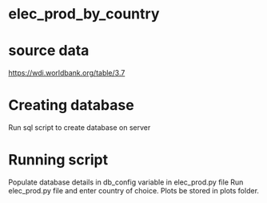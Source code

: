 # elec_prod_by_country

# source data
https://wdi.worldbank.org/table/3.7

# Creating database
Run sql script to create database on server

# Running script
Populate database details in db_config variable in elec_prod.py file
Run elec_prod.py file and enter country of choice.
Plots be stored in plots folder.